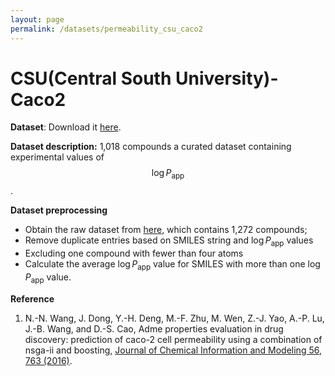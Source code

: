 ```yaml
---
layout: page
permalink: /datasets/permeability_csu_caco2
---
```


<script id="MathJax-script" async src="https://cdn.jsdelivr.net/npm/mathjax@3/es5/tex-mml-chtml.js"></script>


# CSU(Central South University)-Caco2

**Dataset**: Download it [here](/ADMET/datasets/). 

**Dataset description:** 1,018 compounds a curated dataset containing experimental values of $$\log P_{\text{app}}$$.  

**Dataset preprocessing** 

- Obtain the raw dataset from [here](https://pubs.acs.org/doi/10.1021/acs.jcim.5b00642), which contains 1,272 compounds;
- Remove duplicate entries based on SMILES string and $\log P_{\text{app}}$ values
- Excluding one compound with fewer than four atoms
- Calculate the average $\log P_{\text{app}}$ value for SMILES with more than one $\log P_{\text{app}}$ value.

**Reference**

1. N.-N. Wang, J. Dong, Y.-H. Deng, M.-F. Zhu, M. Wen, Z.-J. Yao, A.-P. Lu, J.-B. Wang, and D.-S. Cao, Adme properties evaluation in drug discovery: prediction of caco-2 cell permeability using a combination of nsga-ii and boosting, [Journal of Chemical Information and Modeling
56, 763 (2016)](https://doi.org/10.1021/acs.jcim.5b00642).
